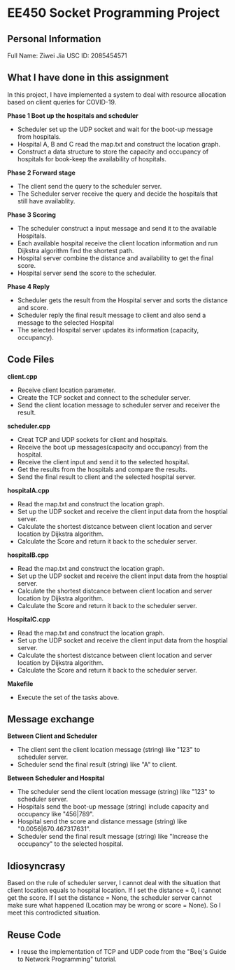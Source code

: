 # **EE450 Socket Programming Project** 
## **Personal Information** 
Full Name: Ziwei Jia
USC ID: 2085454571

## **What I have done in this assignment** 
In this project, I have implemented a system to deal with resource allocation based on client queries for COVID-19. 

**Phase 1 Boot up the hospitals and scheduler** 
  - Scheduler set up the UDP socket and wait for the boot-up message from hospitals. 
  - Hospital A, B and C read the map.txt and construct the location graph. 
  - Construct a data structure to store the capacity and occupancy of hospitals for book-keep the availability of hospitals.

**Phase 2 Forward stage**
  - The client send the query to the scheduler server.
  - The Scheduler server receive the query and decide the hospitals that still have availablity.
  

**Phase 3 Scoring**
  - The scheduler construct a input message and send it to the available Hospitals.
  - Each available hospital receive the client location information and run Dijkstra  algorithm find the shortest path.
  - Hospital server combine the distance and availability to get the final score.
  - Hospital server send the score to the scheduler.
  
**Phase 4 Reply**
  - Scheduler gets the result from the Hospital server and sorts the distance and score.
  - Scheduler reply the final result message to client and also send a message to the selected Hospital
  - The selected Hospital server updates its information (capacity, occupancy).

## **Code Files** 

**client.cpp** 
  - Receive client location parameter. 
  - Create the TCP socket and connect to the scheduler server.
  - Send the client location message to scheduler server and receiver the result.

**scheduler.cpp** 
  - Creat TCP and UDP sockets for client and hospitals.
  - Receive the boot up messages(capacity and occupancy) from the hospital.
  - Receive the client input and send it to the selected hospital.
  - Get the results from the hospitals and compare the results.
  - Send the final result to client and the selected hospital server.
  

**hospitalA.cpp** 
  - Read the map.txt and construct the location graph. 
  - Set up the UDP socket and receive the client input data from the hosptial server.
  - Calculate the shortest distcance between client location and server location by Dijkstra algorithm.
  - Calculate the Score and return it back to the scheduler server.
  
**hospitalB.cpp** 
  - Read the map.txt and construct the location graph. 
  - Set up the UDP socket and receive the client input data from the hosptial server.
  - Calculate the shortest distcance between client location and server location by Dijkstra algorithm.
  - Calculate the Score and return it back to the scheduler server.

**HospitalC.cpp** 
  - Read the map.txt and construct the location graph. 
  - Set up the UDP socket and receive the client input data from the hosptial server.
  - Calculate the shortest distcance between client location and server location by Dijkstra algorithm.
  - Calculate the Score and return it back to the scheduler server.

**Makefile** 
  - Execute the set of the tasks above.
  
## **Message exchange** 

**Between Client and Scheduler** 
  - The client sent the client location message (string) like "123" to scheduler server.  
  - Scheduler send the final result (string) like "A" to client. 

**Between Scheduler and Hospital**
  - The scheduler send the client location message (string) like "123" to scheduler server.
  - Hospitals send the boot-up message (string) include capacity and occupancy like "456|789".
  - Hospital send the score and distance message (string) like "0.0056|670.467317631".
  - Scheduler send the final result message (string) like "Increase the occupancy" to the selected hospital.
  
## **Idiosyncrasy** 
Based on the rule of scheduler server, I cannot deal with the situation that client location equals to hospital location. If I set the distance = 0, I cannot get the score. 
If I set the distance = None, the scheduler server cannot make sure what happened (Location may be wrong or score = None). So I meet this controdicted situation.

## **Reuse Code** 
 - I reuse the implementation of TCP and UDP code from the "Beej's Guide to Network Programming" tutorial.
